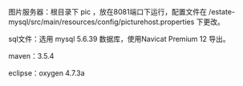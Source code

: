 图片服务器：根目录下 pic ，放在8081端口下运行，配置文件在 /estate-mysql/src/main/resources/config/picturehost.properties 下更改。

sql文件：选用 mysql 5.6.39 数据库，使用Navicat Premium 12 导出。

maven：3.5.4

eclipse：oxygen 4.7.3a